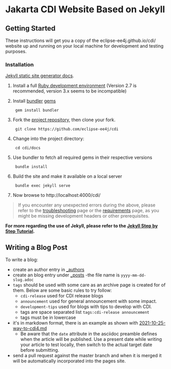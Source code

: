 # Jakarta CDI Website Based on Jekyll

## Getting Started

These instructions will get you a copy of the eclipse-ee4j.github.io/cdi/ website up and running on your local machine for development and testing purposes.

### Installation
[Jekyll static site generator docs](https://jekyllrb.com/docs/).

1. Install a full [Ruby development environment](https://jekyllrb.com/docs/installation/) (Version 2.7 is recommended, version 3.x seems to be incompatible)
2. Install [bundler](https://jekyllrb.com/docs/ruby-101/#bundler)  [gems](https://jekyllrb.com/docs/ruby-101/#gems)

        gem install bundler

3. Fork the [project repository](https://github.com/eclipse-ee4j/cdi), then clone your fork.

        git clone https://github.com/eclipse-ee4j/cdi

4. Change into the project directory:

        cd cdi/docs

5. Use bundler to fetch all required gems in their respective versions

        bundle install

6. Build the site and make it available on a local server

        bundle exec jekyll serve

7. Now browse to http://localhost:4000/cdi/

> If you encounter any unexpected errors during the above, please refer to the [troubleshooting](https://jekyllrb.com/docs/troubleshooting/#configuration-problems) page or the [requirements](https://jekyllrb.com/docs/installation/#requirements) page, as you might be missing development headers or other prerequisites.

**For more regarding the use of Jekyll, please refer to the [Jekyll Step by Step Tutorial](https://jekyllrb.com/docs/step-by-step/01-setup/).**

## Writing a Blog Post
To write a blog:

- create an author entry in [_authors](https://github.com/eclipse-ee4j/cdi/tree/master/docs/_authors)
- create an blog entry under [_posts](https://github.com/eclipse-ee4j/cdi/tree/master/docs/_posts)
  -the file name is `yyyy-mm-dd-slug.adoc`
- `tags` should be used with some care as an archive page is created for of them. Below are some basic rules to try follow:
   - `cdi-release` used for CDI release blogs
   - `announcement` used for general announcement with some impact.
   - `development-tips` used for blogs with tips to develop with CDI.
   - tags are space separated list `tags:cdi-release announcement`
   - tags must be in lowercase
- it's in markdown format, there is an example as shown with [2021-10-25-way-to-cdi4.md](https://github.com/eclipse-ee4j/cdi/blob/master/docs/_posts/2021-10-25-way-to-cdi4.md)
   - Be aware that the `date` attribute in the asciidoc preamble defines when the article will be published. Use a present date while writing your article to test locally, then switch to the actual target date before submitting.
- send a pull request against the master branch and when it is merged it will be automatically incorporated into the pages site.
